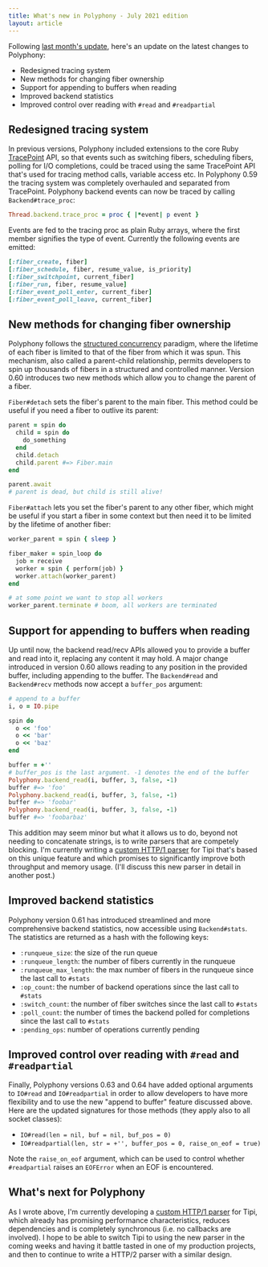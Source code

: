 ```yaml
---
title: What's new in Polyphony - July 2021 edition
layout: article
---
```

Following [last month's update](/articles/2021-06-25-polyphony-june-edition), here's an update on the latest changes to Polyphony:

- Redesigned tracing system
- New methods for changing fiber ownership
- Support for appending to buffers when reading
- Improved backend statistics
- Improved control over reading with `#read` and `#readpartial`

## Redesigned tracing system

In previous versions, Polyphony included extensions to the core Ruby [TracePoint](https://rubyapi.org/3.0/o/tracepoint) API, so that events such as switching fibers, scheduling fibers, polling for I/O completions, could be traced using the same TracePoint API that's used for tracing method calls, variable access etc. In Polyphony 0.59 the tracing system was completely overhauled and separated from TracePoint. Polyphony backend events can now be traced by calling `Backend#trace_proc`:

```ruby
Thread.backend.trace_proc = proc { |*event| p event }
```

Events are fed to the tracing proc as plain Ruby arrays, where the first member signifies the type of event. Currently the following events are emitted:

```ruby
[:fiber_create, fiber]
[:fiber_schedule, fiber, resume_value, is_priority]
[:fiber_switchpoint, current_fiber]
[:fiber_run, fiber, resume_value]
[:fiber_event_poll_enter, current_fiber]
[:fiber_event_poll_leave, current_fiber]
```

## New methods for changing fiber ownership

Polyphony follows the [structured concurrency](https://en.wikipedia.org/wiki/Structured_concurrency) paradigm, where the lifetime of each fiber is limited to that of the fiber from which it was spun. This mechanism, also called a parent-child relationship, permits developers to spin up thousands of fibers in a structured and controlled manner. Version 0.60 introduces two new methods which allow you to change the parent of a fiber.

`Fiber#detach` sets the fiber's parent to the main fiber. This method could be useful if you need a fiber to outlive its parent:

```ruby
parent = spin do
  child = spin do
    do_something
  end
  child.detach
  child.parent #=> Fiber.main
end

parent.await
# parent is dead, but child is still alive!
```

`Fiber#attach` lets you set the fiber's parent to any other fiber, which might be useful if you start a fiber in some context but then need it to be limited by the lifetime of another fiber:

```ruby
worker_parent = spin { sleep }

fiber_maker = spin_loop do
  job = receive
  worker = spin { perform(job) }
  worker.attach(worker_parent)
end

# at some point we want to stop all workers
worker_parent.terminate # boom, all workers are terminated
```

## Support for appending to buffers when reading

Up until now, the backend read/recv APIs allowed you to provide a buffer and read into it, replacing any content it may hold. A major change introduced in version 0.60 allows reading to any position in the provided buffer, including appending to the buffer. The `Backend#read` and `Backend#recv` methods now accept a `buffer_pos` argument:

```ruby
# append to a buffer
i, o = IO.pipe

spin do
  o << 'foo'
  o << 'bar'
  o << 'baz'
end

buffer = +''
# buffer_pos is the last argument. -1 denotes the end of the buffer
Polyphony.backend_read(i, buffer, 3, false, -1)
buffer #=> 'foo'
Polyphony.backend_read(i, buffer, 3, false, -1)
buffer #=> 'foobar'
Polyphony.backend_read(i, buffer, 3, false, -1)
buffer #=> 'foobarbaz'
```

This addition may seem minor but what it allows us to do, beyond not needing to concatenate strings, is to write parsers that are competely blocking. I'm currently writing a [custom HTTP/1 parser](https://github.com/digital-fabric/tipi/blob/master/ext/tipi/http1_parser.c) for Tipi that's based on this unique feature and which promises to significantly improve both throughput and memory usage. (I'll discuss this new parser in detail in another post.)

## Improved backend statistics

Polyphony version 0.61 has introduced streamlined and more comprehensive backend statistics, now accessible using `Backend#stats`. The statistics are returned as a hash with the following keys:

- `:runqueue_size`: the size of the run queue
- `:runqueue_length`: the number of fibers currently in the runqueue
- `:runqueue_max_length`: the max number of fibers in the runqueue since the last call to `#stats`
- `:op_count`: the number of backend operations since the last call to `#stats`
- `:switch_count`: the number of fiber switches since the last call to `#stats`
- `:poll_count`: the number of times the backend polled for completions since the last call to `#stats`
- `:pending_ops`: number of operations currently pending

## Improved control over reading with `#read` and `#readpartial`

Finally, Polyphony versions 0.63 and 0.64 have added optional arguments to `IO#read` and `IO#readpartial` in order to allow developers to have more flexibility and to use the new "append to buffer" feature discussed above. Here are the updated signatures for those methods (they apply also to all socket classes):

- `IO#read(len = nil, buf = nil, buf_pos = 0)`
- `IO#readpartial(len, str = +'', buffer_pos = 0, raise_on_eof = true)`

Note the `raise_on_eof` argument, which can be used to control whether `#readpartial` raises an `EOFError` when an EOF is encountered.

## What's next for Polyphony

As I wrote above, I'm currently developing a [custom HTTP/1 parser](https://github.com/digital-fabric/tipi/blob/master/ext/tipi/http1_parser.c) for Tipi, which already has promising performance characteristics, reduces dependencies and is completely synchronous (i.e. no callbacks are involved). I hope to be able to switch Tipi to using the new parser in the coming weeks and having it battle tasted in one of my production projects, and then to continue to write a HTTP/2 parser with a similar design.
